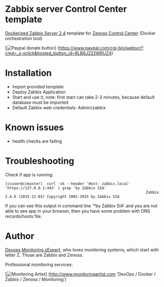 Zabbix server Control Center template
=====================================

[Dockerized Zabbix Server 2.4](https://github.com/zabbix/zabbix-community-docker/) 
template for [Zenoss Control Center](http://controlcenter.io/) (Docker orchestration tool)

[![Paypal donate button](http://jangaraj.com/img/github-donate-button02.png)]
(https://www.paypal.com/cgi-bin/webscr?cmd=_s-xclick&hosted_button_id=8LB6J222WRUZ4)

Installation
============

- Import provided template
- Deploy Zabbix Application
- Start and use it, note: first start can take 2-3 minutes, because default 
database must be imported
- Default Zabbix web credentials: Admin/zabbix

Known issues
============

- health checks are failing

Troubleshooting
===============

Check if app is running:

```
[ccuser@ccmaster]  curl -sk --header 'Host: zabbix.local' 'https://127.0.0.1:443' | grep 'by Zabbix SIA'
                                                                Zabbix 2.4.6 (2015-11-03) Copyright 2001-2015 by Zabbix SIA
```

If you can see this output in command line '*by Zabbix SIA' and you are not able to see app in your browser, then you have some problem with DNS records/hosts file.

Author
======

[Devops Monitoring zExpert](http://www.jangaraj.com 'DevOps / Docker / Zabbix / Zenoss / Monitoring'), who loves monitoring 
systems, which start with letter Z. Those are Zabbix and Zenoss.

Professional monitoring services:

[![Monitoring Artist](http://monitoringartist.com/img/github-monitoring-artist-logo.jpg)]
(http://www.monitoringartist.com 'DevOps / Docker / Zabbix / Zenoss / Monitoring')
